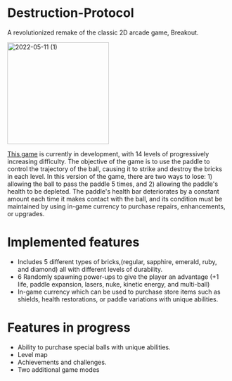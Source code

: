 # Destruction-Protocol
A revolutionized remake of the classic 2D arcade game, Breakout. 

<img width="231" alt="2022-05-11 (1)" src="https://user-images.githubusercontent.com/96029895/167984682-3f1c1e51-3f66-4768-95a3-7be38af6d642.png">

<a href="https://youtu.be/p1WYcd2ROvs">This game</a> is currently in development, with 14 levels of progressively increasing difficulty. The objective of the game is to use the paddle to control the trajectory of the ball, causing it to strike and destroy the bricks in each level. In this version of the game, there are two ways to lose: 1) allowing the ball to pass the paddle 5 times, and 2) allowing the paddle's health to be depleted. The paddle's health bar deteriorates by a constant amount each time it makes contact with the ball, and its condition must be maintained by using in-game currency to purchase repairs, enhancements, or upgrades.

# Implemented features

- Includes 5 different types of bricks,(regular, sapphire, emerald, ruby, and diamond) all with different levels of durability. 
- 6 Randomly spawning power-ups to give the player an advantage (+1 life, paddle expansion, lasers, nuke, kinetic energy, and multi-ball)
- In-game currency which can be used to purchase store items such as shields, health restorations, or paddle variations with unique abilities.

# Features in progress
- Ability to purchase special balls with unique abilities. 
- Level map
- Achievements and challenges.
- Two additional game modes
